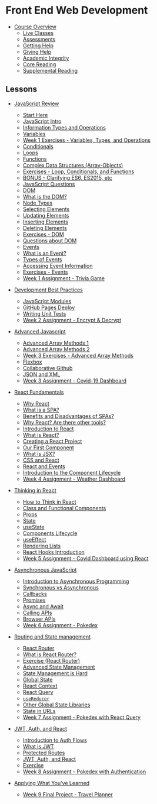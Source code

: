 # Front End Web Development
<!-- name:Front End Web Development, code:CSE007, term:Oct-2023, about_path:src/course-overview.md -->

- [Course Overview](course-overview.md) <!-- w:30, k:general, p:2023-10-08 -->
  - [Live Classes](live-classes.md) <!-- w:30, k:general, p:2023-10-08 -->
  - [Assessments](assessments.md) <!-- w:30, k:general, p:2023-10-08 -->
  - [Getting Help](getting-help.md) <!-- w:30, k:general, p:2023-10-08 -->
  - [Giving Help](giving-help.md) <!-- w:30, k:general, p:2023-10-08 -->
  - [Academic Integrity](academic-integrity.md) <!-- w:30, k:general, p:2023-10-08 -->
  - [Core Reading](core-reading.md) <!-- w:240, k:publicationReviewed, p:2023-10-08 -->
  - [Supplemental Reading](supplemental-reading.md) <!-- w:240, k:publicationReviewed, p:2023-10-08 -->

## Lessons

- [JavaScript Review](lessons/javascript-review.md) <!-- w:30, k:general, p:2023-10-08 -->
  - [Start Here](lessons/javascript-review/start-here.md) <!-- w:60, k:general, p:2023-10-08 -->
  - [JavaScript Intro](lessons/javascript-review/javascript-intro.md) <!-- w:60, k:general, p:2023-10-08 -->
  - [Information Types and Operations](lessons/javascript-review/javascript-intro/information-type-and-operations.md) <!-- w:60, k:general, p:2023-10-08 -->
  - [Variables](lessons/javascript-review/javascript-intro/variables.md) <!-- w:60, k:general, p:2023-10-08 -->
  - [Week 1 Exercises - Variables, Types, and Operations](lessons/javascript-review/javascript-intro/exercises-variable-types-and-operations.md) <!-- w:60, k:assignment, g:5, d:2023-10-13, p:2023-10-08 -->
  - [Conditionals](lessons/javascript-review/javascript-intro/conditionals.md) <!-- w:60, k:general, p:2023-10-08 -->
  - [Loops](lessons/javascript-review/javascript-intro/loops.md) <!-- w:60, k:general, p:2023-10-08 -->
  - [Functions](lessons/javascript-review/javascript-intro/functions.md) <!-- w:60, k:general, p:2023-10-08 -->
  - [Complex Data Structures (Array-Objects)](lessons/javascript-review/javascript-intro/complex-data-structures-array-objects.md) <!-- w:60, k:general, p:2023-10-08 -->
  - [Exercises - Loop, Conditionals, and Functions](lessons/javascript-review/javascript-intro/exercises-loop-conditionals-functions.md) <!-- w:60, k:general, p:2023-10-08 -->
  - [BONUS - Clarifying ES6, ES2015, etc](lessons/javascript-review/javascript-intro/bonus-clarifying-es6-es2015-etc.md) <!-- w:60, k:general, p:2023-10-08 -->
  - [JavaScript Questions](lessons/javascript-review/javascript-intro/javascript-questions.md) <!-- w:60, k:general, p:2023-10-08 -->
  - [DOM](lessons/javascript-review/dom.md) <!-- w:60, k:general, p:2023-10-08 -->
  - [What is the DOM?](lessons/javascript-review/dom/what-is-the-dom.md) <!-- w:60, k:general, p:2023-10-08 -->
  - [Node Types](lessons/javascript-review/dom/node-types.md) <!-- w:60, k:general, p:2023-10-08 -->
  - [Selecting Elements](lessons/javascript-review/dom/selecting-elements.md) <!-- w:60, k:general, p:2023-10-08 -->
  - [Updating Elements](lessons/javascript-review/dom/updating-elements.md) <!-- w:60, k:general, p:2023-10-08 -->
  - [Inserting Elements](lessons/javascript-review/dom/inserting-elements.md) <!-- w:60, k:general, p:2023-10-08 -->
  - [Deleting Elements](lessons/javascript-review/dom/deleting-elements.md) <!-- w:60, k:general, p:2023-10-08 -->
  - [Exercises - DOM](lessons/javascript-review/dom/exercises.md) <!-- w:60, k:general, p:2023-10-08 -->
  - [Questions about DOM](lessons/javascript-review/dom/questions-about-dom.md) <!-- w:60, k:general, p:2023-10-08 -->
  - [Events](lessons/javascript-review/events.md) <!-- w:60, k:general, p:2023-10-08 -->
  - [What is an Event?](lessons/javascript-review/events/what-is-an-event.md) <!-- w:60, k:general, p:2023-10-08 -->
  - [Types of Events](lessons/javascript-review/events/types-of-events.md) <!-- w:60, k:general, p:2023-10-08 -->
  - [Accessing Event Information](lessons/javascript-review/events/accessing-to-the-event-information.md) <!-- w:60, k:general, p:2023-10-08 -->
  - [Exercises - Events](lessons/javascript-review/events/exercises.md) <!-- w:60, k:general, p:2023-10-08 -->
  - [Week 1 Assignment - Trivia Game](lessons/javascript-review/project.md) <!-- w:360, k:assignmentSummative, g:8, d:2023-10-13, p:2023-10-08 -->

- [Development Best Practices](lessons/development-best-practices.md) <!-- w:30, k:general, p:2023-10-12 -->
  - [JavaScript Modules](lessons/development-best-practices/javascript-modules.md) <!-- w:120, k:general, p:2023-10-12 -->
  - [GitHub Pages Deploy](lessons/development-best-practices/gh-pages-deploy.md) <!-- w:120, k:general, p:2023-10-12 -->
  - [Writing Unit Tests](lessons/development-best-practices/writing-unit-tests.md) <!-- w:120, k:general, p:2023-10-12 -->
  - [Week 2 Assignment - Encrypt & Decrypt](lessons/development-best-practices/project.md) <!-- w:360, k:assignment, g:8, d:2023-10-13, p:2023-10-12 -->

- [Advanced Javascript](lessons/advanced-javascript.md) <!-- w:30, k:general, p:2023-10-12 -->
  - [Advanced Array Methods 1](lessons/advanced-javascript/advanced-array-methods-1.md)  <!-- w:120, k:general, p:2023-10-12 -->
  - [Advanced Array Methods 2](lessons/advanced-javascript/advanced-array-methods-2.md)  <!-- w:120, k:general, p:2023-10-12 -->
  - [Week 3 Exercises - Advanced Array Methods](lessons/advanced-javascript/exercises.md) <!-- w:60, k:assignment, g:5, d:2023-10-13, p:2023-10-12 -->
  - [Flexbox](lessons/advanced-javascript/flexbox.md)  <!-- w:120, k:general, p:2023-10-12 -->
  - [Collaborative Github](lessons/advanced-javascript/collaborative-github.md)  <!-- w:120, k:general, p:2023-10-12 -->
  - [JSON and XML](lessons/advanced-javascript/json-and-xml.md)  <!-- w:120, k:general, p:2023-10-12 -->
  - [Week 3 Assignment - Covid-19 Dashboard](lessons/advanced-javascript/project-covid-19-data-dashboard.md) <!-- w:360, k:assignmentSummative, g:8, d:2023-10-13, p:2023-10-12 -->

- [React Fundamentals](lessons/introduction-to-react.md) <!-- w:30, k:general, p:2023-10-12 -->
  - [Why React](lessons/introduction-to-react/why-react.md)  <!-- w:120, k:general, p:2023-10-12 -->
  - [What is a SPA?](lessons/introduction-to-react/why-react/what-is-a-spa.md)  <!-- w:120, k:general, p:2023-10-12 -->
  - [Benefits and Disadvantages of SPAs?](lessons/introduction-to-react/why-react/benefits-disadvantages-of-spas.md)  <!-- w:120, k:general, p:2023-10-12 -->
  - [Why React? Are there other tools?](lessons/introduction-to-react/why-react/why-react-are-there-other-tools.md)  <!-- w:120, k:general, p:2023-10-12 -->
  - [Introduction to React](lessons/introduction-to-react/intro-to-react.md)  <!-- w:120, k:general, p:2023-10-12 -->
  - [What is React?](lessons/introduction-to-react/intro-to-react/what-is-react.md)  <!-- w:120, k:general, p:2023-10-12 -->
  - [Creating a React Project](lessons/introduction-to-react/intro-to-react/creating-a-react-project.md)  <!-- w:120, k:general, p:2023-10-12 -->
  - [Our First Component](lessons/introduction-to-react/intro-to-react/our-first-component.md)  <!-- w:120, k:general, p:2023-10-12 -->
  - [What is JSX?](lessons/introduction-to-react/intro-to-react/what-is-jsx.md)  <!-- w:120, k:general, p:2023-10-12 -->
  - [CSS and React](lessons/introduction-to-react/intro-to-react/css-and-react.md)  <!-- w:120, k:general, p:2023-10-12 -->
  - [React and Events](lessons/introduction-to-react/intro-to-react/react-and-events.md)  <!-- w:120, k:general, p:2023-10-12 -->
  - [Introduction to the Component Lifecycle](lessons/introduction-to-react/intro-to-react/intro-to-component-lifecycle.md)  <!-- w:120, k:general, p:2023-10-12 -->
  - [Week 4 Assignment - Weather Dashboard](lessons/introduction-to-react/project.md) <!-- w:360, k:assignmentSummative, g:8, d:2023-10-13, p:2023-10-12 -->

- [Thinking in React](lessons/thinking-in-react.md) <!-- w:30, k:general, p:2023-10-12 -->
  - [How to Think in React](lessons/thinking-in-react/how-to-think-in-react.md)  <!-- w:120, k:general, p:2023-10-12 -->
  - [Class and Functional Components](lessons/thinking-in-react/class-and-functional-components.md)  <!-- w:120, k:general, p:2023-10-12 -->
  - [Props](lessons/thinking-in-react/props.md)  <!-- w:120, k:general, p:2023-10-12 -->
  - [State](lessons/thinking-in-react/state.md)  <!-- w:120, k:general, p:2023-10-12 -->
  - [useState](lessons/thinking-in-react/usestate.md)  <!-- w:120, k:general, p:2023-10-12 -->
  - [Components Lifecycle](lessons/thinking-in-react/components-lifecycle.md)  <!-- w:120, k:general, p:2023-10-12 -->
  - [useEffect](lessons/thinking-in-react/useeffect.md)  <!-- w:120, k:general, p:2023-10-12 -->
  - [Rendering Lists](lessons/thinking-in-react/rendering-lists.md)  <!-- w:120, k:general, p:2023-10-12 -->
  - [React Hooks Introduction](lessons/thinking-in-react/react-hooks-intro.md)  <!-- w:120, k:general, p:2023-10-12 -->
  - [Week 5 Assignment - Covid Dashboard using React](lessons/thinking-in-react/project.md) <!-- w:360, k:assignmentSummative, g:8, d:2023-10-13, p:2023-10-12 -->

- [Asynchronous JavaScript](lessons/asynchronous-javascript.md) <!-- w:30, k:general, p:2023-10-12 -->
  - [Introduction to Asynchronous Programming](lessons/asynchronous-javascript/intro-to-asynchronous-programming.md)  <!-- w:120, k:general, p:2023-10-12 -->
  - [Synchronous vs Asynchronous](lessons/asynchronous-javascript/syncronous-vs-asyncronous.md)  <!-- w:120, k:general, p:2023-10-12 -->
  - [Callbacks](lessons/asynchronous-javascript/callbacks.md)  <!-- w:120, k:general, p:2023-10-12 -->
  - [Promises](lessons/asynchronous-javascript/promises.md)  <!-- w:120, k:general, p:2023-10-12 -->
  - [Async and Await](lessons/asynchronous-javascript/async-await.md)  <!-- w:120, k:general, p:2023-10-12 -->
  - [Calling APIs](lessons/asynchronous-javascript/calling-apis.md)  <!-- w:120, k:general, p:2023-10-12 -->
  - [Browser APIs](lessons/asynchronous-javascript/browser-apis.md)  <!-- w:120, k:general, p:2023-10-12 -->
  - [Week 6 Assignment - Pokedex](lessons/asynchronous-javascript/project.md) <!-- w:360, k:assignmentSummative, g:8, d:2023-10-13, p:2023-10-12 -->

- [Routing and State management](lessons/state-management.md) <!-- w:30, k:general, p:2023-10-12 -->
  - [React Router](lessons/state-management/react-router.md)  <!-- w:120, k:general, p:2023-10-12 -->
  - [What is React Router?](lessons/state-management/react-router/what-is-react-router.md)  <!-- w:120, k:general, p:2023-10-12 -->
  - [Exercise (React Router)](lessons/state-management/react-router/react-router-exercise.md)  <!-- w:120, k:general, p:2023-10-12 -->
  - [Advanced State Management](lessons/state-management/advanced-state-managment.md)  <!-- w:120, k:general, p:2023-10-12 -->
  - [State Management is Hard](lessons/state-management/advanced-state-managment/state-management-is-hard.md)  <!-- w:120, k:general, p:2023-10-12 -->
  - [Global State](lessons/state-management/advanced-state-managment/global-state.md)  <!-- w:120, k:general, p:2023-10-12 -->
  - [React Context](lessons/state-management/advanced-state-managment/react-context.md)  <!-- w:120, k:general, p:2023-10-12 -->
  - [React Query](lessons/state-management/advanced-state-managment/react-query.md)  <!-- w:120, k:general, p:2023-10-12 -->
  - [`useReducer`](lessons/state-management/advanced-state-managment/usereducer.md)  <!-- w:120, k:general, p:2023-10-12 -->
  - [Other Global State Libraries](lessons/state-management/advanced-state-managment/other-global-state-libraries.md)  <!-- w:120, k:general, p:2023-10-12 -->
  - [State in URLs](lessons/state-management/advanced-state-managment/state-in-url.md)  <!-- w:120, k:general, p:2023-10-12 -->
  - [Week 7 Assignment - Pokedex with React Query](lessons/state-management/project.md) <!-- w:360, k:assignmentSummative, g:8, d:2023-10-13, p:2023-10-12 -->

- [JWT, Auth, and React](lessons/jwt-and-react.md) <!-- w:30, k:general, p:2023-10-12 -->
  - [Introduction to Auth Flows](lessons/jwt-and-react/auth-flows-intro.md)  <!-- w:120, k:general, p:2023-10-12 -->
  - [What is JWT](lessons/jwt-and-react/what-is-jwt.md)  <!-- w:120, k:general, p:2023-10-12 -->
  - [Protected Routes](lessons/jwt-and-react/protected-routes.md)  <!-- w:120, k:general, p:2023-10-12 -->
  - [JWT, Auth, and React](lessons/jwt-and-react/jwt-and-react.md)  <!-- w:120, k:general, p:2023-10-12 -->
  - [Exercise](lessons/jwt-and-react/exercise.md)  <!-- w:120, k:general, p:2023-10-12 -->
  - [Week 8 Assignment - Pokedex with Authentication](lessons/jwt-and-react/project.md) <!-- w:360, k:assignmentSummative, g:8, d:2023-10-13, p:2023-10-12 -->

- [Applying What You've Learned](lessons/application.md) <!-- w:30, k:general, p:2023-10-12 -->
  - [Week 9 Final Project - Travel Planner](lessons/final-project.md) <!-- w:720, k:assignmentSummative, g:26, d:2023-10-13, p:2023-10-12 -->
